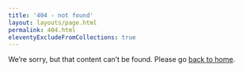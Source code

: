 ```yaml
---
title: '404 - not found'
layout: layouts/page.html
permalink: 404.html
eleventyExcludeFromCollections: true
---
```


We’re sorry, but that content can’t be found. Please go [back to home](/).